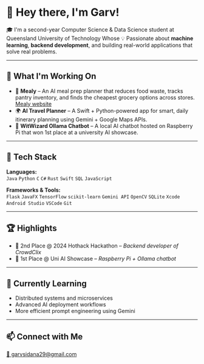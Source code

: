 # 👋 Hey there, I'm Garv!

🎓 I'm a second-year Computer Science & Data Science student at Queensland University of Technology
Whose 💡 Passionate about **machine learning**, **backend development**, and building real-world applications that solve real problems.

---

## 🚀 What I'm Working On
- 🧠 **Mealy** – An AI meal prep planner that reduces food waste, tracks pantry inventory, and finds the cheapest grocery options across stores. [Mealy website](https://mealyapp.vercel.app/)
- 🌍 **AI Travel Planner** – A Swift + Python-powered app for smart, daily itinerary planning using Gemini + Google Maps APIs.
- 🤖 **WitWizard Ollama Chatbot** – A local AI chatbot hosted on Raspberry Pi that won 1st place at a university AI showcase.

---

## 🧰 Tech Stack
**Languages:**  
`Java` `Python` `C` `C#` `Rust` `Swift` `SQL` `JavaScript`

**Frameworks & Tools:**  
`Flask` `JavaFX` `TensorFlow` `scikit-learn` `Gemini API` `OpenCV` `SQLite` `Xcode` `Android Studio` `VSCode` `Git`

---

## 🏆 Highlights
- 🥈 2nd Place @ 2024 Hothack Hackathon – *Backend developer of CrowdClix*
- 🥇 1st Place @ Uni AI Showcase – *Raspberry Pi + Ollama chatbot*

---

## 🌱 Currently Learning
- Distributed systems and microservices  
- Advanced AI deployment workflows  
- More efficient prompt engineering using Gemini

---

## 📫 Connect with Me
[📧 garvsidana29@gmail.com](mailto:garvsidana29@gmail.com)  




